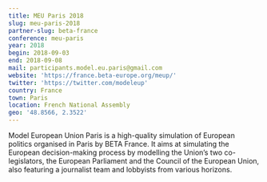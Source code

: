 ```yaml
---
title: MEU Paris 2018
slug: meu-paris-2018
partner-slug: beta-france
conference: meu-paris
year: 2018
begin: 2018-09-03
end: 2018-09-08
mail: participants.model.eu.paris@gmail.com
website: 'https://france.beta-europe.org/meup/'
twitter: 'https://twitter.com/modeleup'
country: France
town: Paris
location: French National Assembly
geo: '48.8566, 2.3522'
---
```

Model European Union Paris is a high-quality simulation of European politics organised in Paris by BETA France. It aims at simulating the European decision-making process by modelling the Union’s two co-legislators, the European Parliament and the Council of the European Union, also featuring a journalist team and lobbyists from various horizons.
